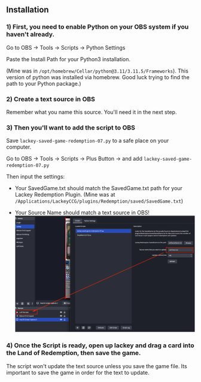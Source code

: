 ## Installation

### 1) First, you need to enable Python on your OBS system if you haven't already.

Go to OBS -> Tools -> Scripts -> Python Settings

Paste the Install Path for your Python3 installation.

(Mine was in `/opt/homebrew/Cellar/python@3.11/3.11.5/Frameworks`). This version of python was installed via homebrew. Good luck trying to find the path to your Python package.)

### 2) Create a text source in OBS
Remember what you name this source. You'll need it in the next step.

### 3) Then you'll want to add the script to OBS

Save `lackey-saved-game-redemption-07.py` to a safe place on your computer.

Go to OBS -> Tools -> Scripts -> Plus Button -> and add `lackey-saved-game-redemption-07.py`

Then input the settings:

- Your SavedGame.txt should match the SavedGame.txt path for your Lackey Redemption Plugin.
(Mine was at `/Applications/LackeyCCG/plugins/Redemption/saved/SavedGame.txt`)

- Your Source Name should match a text source in OBS!
![Alt text](assets/image.png)

### 4) Once the Script is ready, open up lackey and drag a card into the Land of Redemption, then save the game.

The script won't update the text source unless you save the game file. Its important to save the game in order for the text to update.

